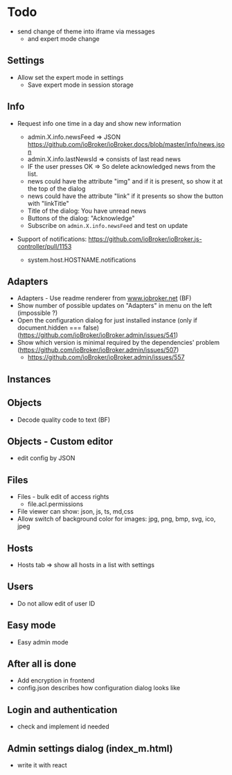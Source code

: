 # Todo

- send change of theme into iframe via messages
  - and expert mode change

## Settings
- Allow set the expert mode in settings
  - Save expert mode in session storage
  
## Info
- Request info one time in a day and show new information
  - admin.X.info.newsFeed => JSON https://github.com/ioBroker/ioBroker.docs/blob/master/info/news.json
  - admin.X.info.lastNewsId => consists of last read news
  - IF the user presses OK => So delete acknowledged news from the list.
  - news could have the attribute "img" and if it is present, so show it at the top of the dialog
  - news could have the attribute "link" if it presents so show the button with "linkTitle"
  - Title of the dialog: You have unread news
  - Buttons of the dialog: "Acknowledge"
  - Subscribe on `admin.X.info.newsFeed` and test on update

- Support of notifications: https://github.com/ioBroker/ioBroker.js-controller/pull/1153 
  - system.host.HOSTNAME.notifications

## Adapters
- Adapters - Use readme renderer from www.iobroker.net (BF)
- Show number of possible updates on "Adapters" in menu on the left (impossible ?)
- Open the configuration dialog for just installed instance (only if document.hidden === false) (https://github.com/ioBroker/ioBroker.admin/issues/541)
- Show which version is minimal required by the dependencies' problem (https://github.com/ioBroker/ioBroker.admin/issues/507)
  - https://github.com/ioBroker/ioBroker.admin/issues/557

## Instances
<!-- - fix layout by long adapter names (see screenshot in telegram) -->
<!-- - Check what happens if CRON has value like "03 0,6,13,22 *" (https://github.com/ioBroker/ioBroker.admin/issues/360) -->
<!-- - Mode in which the whole title background indicates the state of instance (https://github.com/ioBroker/ioBroker.admin/issues/652) -->

## Objects
- Decode quality code to text (BF)
<!-- - ACL dialog scroll only checkboxes -->
<!-- - ACL settings for non-existing objects with '---' and "apply to children" selected -->
<!-- - highlight "different" with (opacity: 0.5) -->
<!-- - Create object of type "folder": only in "alias.0" and "0_userdata.0" (https://github.com/ioBroker/ioBroker.admin/issues/577) -->

## Objects - Custom editor
- edit config by JSON

## Files
- Files - bulk edit of access rights
  - file.acl.permissions
- File viewer can show: json, js, ts, md,css
- Allow switch of background color for images: jpg, png, bmp, svg, ico, jpeg
  
## Hosts  
- Hosts tab => show all hosts in a list with settings

## Users
- Do not allow edit of user ID

## Easy mode
- Easy admin mode

## After all is done
- Add encryption in frontend
- config.json describes how configuration dialog looks like

## Login and authentication
- check and implement id needed

## Admin settings dialog (index_m.html)
- write it with react